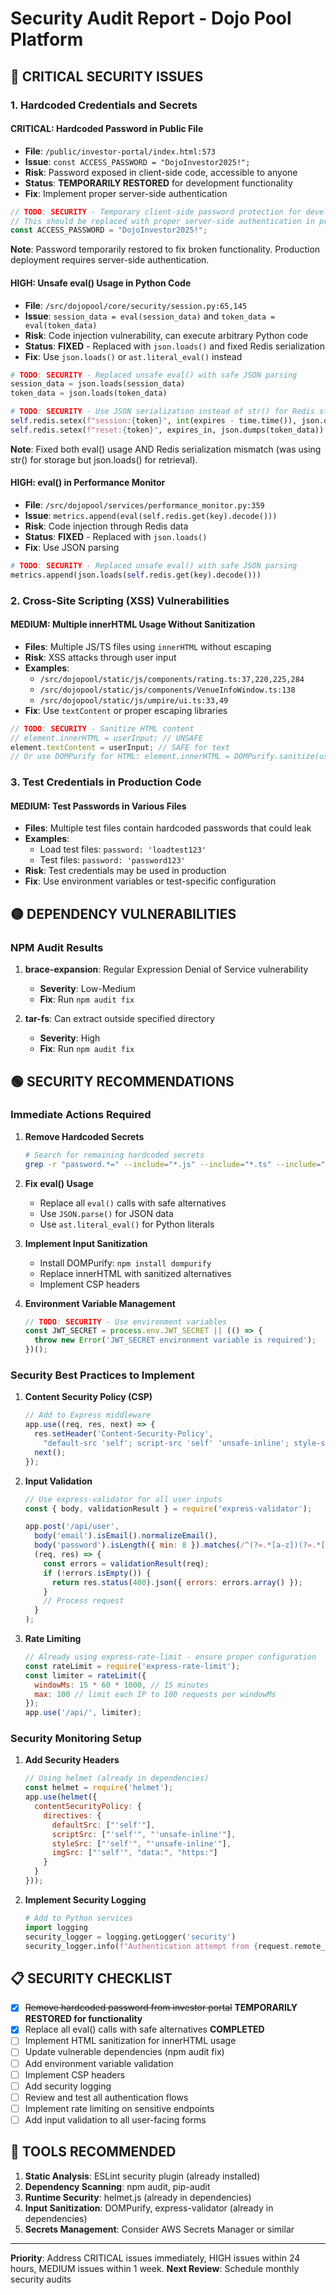 # Security Audit Report - Dojo Pool Platform

## 🔴 CRITICAL SECURITY ISSUES

### 1. Hardcoded Credentials and Secrets

#### **CRITICAL**: Hardcoded Password in Public File
- **File**: `/public/investor-portal/index.html:573`
- **Issue**: `const ACCESS_PASSWORD = "DojoInvestor2025!";`
- **Risk**: Password exposed in client-side code, accessible to anyone
- **Status**: **TEMPORARILY RESTORED** for development functionality
- **Fix**: Implement proper server-side authentication
```javascript
// TODO: SECURITY - Temporary client-side password protection for development
// This should be replaced with proper server-side authentication in production
const ACCESS_PASSWORD = "DojoInvestor2025!";
```
**Note**: Password temporarily restored to fix broken functionality. Production deployment requires server-side authentication.

#### **HIGH**: Unsafe eval() Usage in Python Code
- **File**: `/src/dojopool/core/security/session.py:65,145`
- **Issue**: `session_data = eval(session_data)` and `token_data = eval(token_data)`
- **Risk**: Code injection vulnerability, can execute arbitrary Python code
- **Status**: **FIXED** - Replaced with `json.loads()` and fixed Redis serialization
- **Fix**: Use `json.loads()` or `ast.literal_eval()` instead
```python
# TODO: SECURITY - Replaced unsafe eval() with safe JSON parsing
session_data = json.loads(session_data)
token_data = json.loads(token_data)

# TODO: SECURITY - Use JSON serialization instead of str() for Redis storage
self.redis.setex(f"session:{token}", int(expires - time.time()), json.dumps(session_data))
self.redis.setex(f"reset:{token}", expires_in, json.dumps(token_data))
```
**Note**: Fixed both eval() usage AND Redis serialization mismatch (was using str() for storage but json.loads() for retrieval).

#### **HIGH**: eval() in Performance Monitor
- **File**: `/src/dojopool/services/performance_monitor.py:359`
- **Issue**: `metrics.append(eval(self.redis.get(key).decode()))`
- **Risk**: Code injection through Redis data
- **Status**: **FIXED** - Replaced with `json.loads()`
- **Fix**: Use JSON parsing
```python
# TODO: SECURITY - Replaced unsafe eval() with safe JSON parsing
metrics.append(json.loads(self.redis.get(key).decode()))
```

### 2. Cross-Site Scripting (XSS) Vulnerabilities

#### **MEDIUM**: Multiple innerHTML Usage Without Sanitization
- **Files**: Multiple JS/TS files using `innerHTML` without escaping
- **Risk**: XSS attacks through user input
- **Examples**:
  - `/src/dojopool/static/js/components/rating.ts:37,220,225,284`
  - `/src/dojopool/static/js/components/VenueInfoWindow.ts:138`
  - `/src/dojopool/static/js/umpire/ui.ts:33,49`
- **Fix**: Use `textContent` or proper escaping libraries
```javascript
// TODO: SECURITY - Sanitize HTML content
// element.innerHTML = userInput; // UNSAFE
element.textContent = userInput; // SAFE for text
// Or use DOMPurify for HTML: element.innerHTML = DOMPurify.sanitize(userInput);
```

### 3. Test Credentials in Production Code

#### **MEDIUM**: Test Passwords in Various Files
- **Files**: Multiple test files contain hardcoded passwords that could leak
- **Examples**:
  - Load test files: `password: 'loadtest123'`
  - Test files: `password: 'password123'`
- **Risk**: Test credentials may be used in production
- **Fix**: Use environment variables or test-specific configuration

## 🟡 DEPENDENCY VULNERABILITIES

### NPM Audit Results
1. **brace-expansion**: Regular Expression Denial of Service vulnerability
   - **Severity**: Low-Medium
   - **Fix**: Run `npm audit fix`

2. **tar-fs**: Can extract outside specified directory
   - **Severity**: High
   - **Fix**: Run `npm audit fix`

## 🟢 SECURITY RECOMMENDATIONS

### Immediate Actions Required

1. **Remove Hardcoded Secrets**
   ```bash
   # Search for remaining hardcoded secrets
   grep -r "password.*=" --include="*.js" --include="*.ts" --include="*.py" src/
   ```

2. **Fix eval() Usage**
   - Replace all `eval()` calls with safe alternatives
   - Use `JSON.parse()` for JSON data
   - Use `ast.literal_eval()` for Python literals

3. **Implement Input Sanitization**
   - Install DOMPurify: `npm install dompurify`
   - Replace innerHTML with sanitized alternatives
   - Implement CSP headers

4. **Environment Variable Management**
   ```javascript
   // TODO: SECURITY - Use environment variables
   const JWT_SECRET = process.env.JWT_SECRET || (() => {
     throw new Error('JWT_SECRET environment variable is required');
   })();
   ```

### Security Best Practices to Implement

1. **Content Security Policy (CSP)**
   ```javascript
   // Add to Express middleware
   app.use((req, res, next) => {
     res.setHeader('Content-Security-Policy', 
       "default-src 'self'; script-src 'self' 'unsafe-inline'; style-src 'self' 'unsafe-inline'");
     next();
   });
   ```

2. **Input Validation**
   ```javascript
   // Use express-validator for all user inputs
   const { body, validationResult } = require('express-validator');
   
   app.post('/api/user',
     body('email').isEmail().normalizeEmail(),
     body('password').isLength({ min: 8 }).matches(/^(?=.*[a-z])(?=.*[A-Z])(?=.*\d)/),
     (req, res) => {
       const errors = validationResult(req);
       if (!errors.isEmpty()) {
         return res.status(400).json({ errors: errors.array() });
       }
       // Process request
     }
   );
   ```

3. **Rate Limiting**
   ```javascript
   // Already using express-rate-limit - ensure proper configuration
   const rateLimit = require('express-rate-limit');
   const limiter = rateLimit({
     windowMs: 15 * 60 * 1000, // 15 minutes
     max: 100 // limit each IP to 100 requests per windowMs
   });
   app.use('/api/', limiter);
   ```

### Security Monitoring Setup

1. **Add Security Headers**
   ```javascript
   // Using helmet (already in dependencies)
   const helmet = require('helmet');
   app.use(helmet({
     contentSecurityPolicy: {
       directives: {
         defaultSrc: ["'self'"],
         scriptSrc: ["'self'", "'unsafe-inline'"],
         styleSrc: ["'self'", "'unsafe-inline'"],
         imgSrc: ["'self'", "data:", "https:"]
       }
     }
   }));
   ```

2. **Implement Security Logging**
   ```python
   # Add to Python services
   import logging
   security_logger = logging.getLogger('security')
   security_logger.info(f"Authentication attempt from {request.remote_addr}")
   ```

## 📋 SECURITY CHECKLIST

- [x] ~~Remove hardcoded password from investor portal~~ **TEMPORARILY RESTORED for functionality**
- [x] Replace all eval() calls with safe alternatives **COMPLETED**
- [ ] Implement HTML sanitization for innerHTML usage
- [ ] Update vulnerable dependencies (npm audit fix)
- [ ] Add environment variable validation
- [ ] Implement CSP headers
- [ ] Add security logging
- [ ] Review and test all authentication flows
- [ ] Implement rate limiting on sensitive endpoints
- [ ] Add input validation to all user-facing forms

## 🔧 TOOLS RECOMMENDED

1. **Static Analysis**: ESLint security plugin (already installed)
2. **Dependency Scanning**: npm audit, pip-audit
3. **Runtime Security**: helmet.js (already in dependencies)
4. **Input Sanitization**: DOMPurify, express-validator (already in dependencies)
5. **Secrets Management**: Consider AWS Secrets Manager or similar

---

**Priority**: Address CRITICAL issues immediately, HIGH issues within 24 hours, MEDIUM issues within 1 week.
**Next Review**: Schedule monthly security audits
